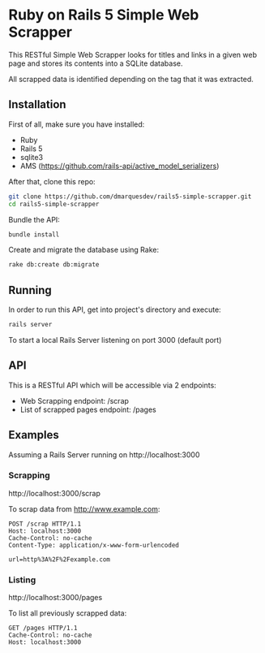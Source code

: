 # Ruby on Rails 5 Simple Web Scrapper

This RESTful Simple Web Scrapper looks for titles and links in a given web page 
and stores its contents into a SQLite database. 

All scrapped data is identified depending on the tag that it was extracted.

## Installation

First of all, make sure you have installed:
* Ruby
* Rails 5
* sqlite3
* AMS (https://github.com/rails-api/active_model_serializers)

After that, clone this repo:
```sh
git clone https://github.com/dmarquesdev/rails5-simple-scrapper.git
cd rails5-simple-scrapper
```

Bundle the API:
```sh
bundle install
```

Create and migrate the database using Rake:
```sh
rake db:create db:migrate
```

## Running 

In order to run this API, get into project's directory and execute:
```sh
rails server
```
To start a local Rails Server listening on port 3000 (default port)

## API

This is a RESTful API which will be accessible via 2 endpoints:

* Web Scrapping endpoint: /scrap
* List of scrapped pages endpoint: /pages

## Examples

Assuming a Rails Server running on http://localhost:3000

### Scrapping

http://localhost:3000/scrap

To scrap data from http://www.example.com:

```http
POST /scrap HTTP/1.1
Host: localhost:3000
Cache-Control: no-cache
Content-Type: application/x-www-form-urlencoded

url=http%3A%2F%2Fexample.com
```

### Listing

http://localhost:3000/pages

To list all previously scrapped data:

```http
GET /pages HTTP/1.1
Cache-Control: no-cache
Host: localhost:3000
```